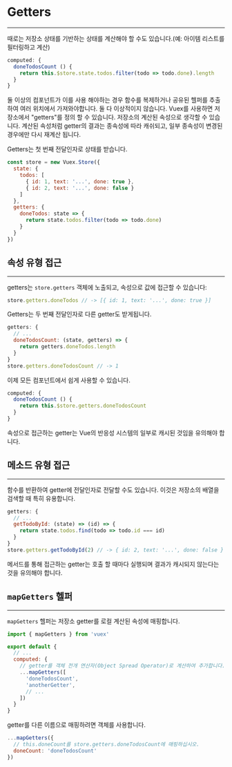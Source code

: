 <!-- prettier-ignore-start -->

# Getters
---

때로는 저장소 상태를 기반하는 상태를 계산해야 할 수도 있습니다.(예: 아이템 리스트를 필터링하고 계산)
<div style="width: fit-content;">

```javascript
computed: {
  doneTodosCount () {
    return this.$store.state.todos.filter(todo => todo.done).length
  }
}
```
</div>

둘 이상의 컴포넌트가 이를 사용 해야하는 경우 함수를 복제하거나 공유된 헬퍼를 추출하여 여러 위치에서 가져와야합니다. 
둘 다 이상적이지 않습니다.
Vuex를 사용하면 저장소에서 "getters"를 정의 할 수 있습니다. 저장소의 계산된 속성으로 생각할 수 있습니다. 
계산된 속성처럼 getter의 결과는 종속성에 따라 캐쉬되고, 일부 종속성이 변경된 경우에만 다시 재계산 됩니다.

Getters는 첫 번째 전달인자로 상태를 받습니다.
<div style="width: fit-content;">

```javascript
const store = new Vuex.Store({
  state: {
    todos: [
      { id: 1, text: '...', done: true },
      { id: 2, text: '...', done: false }
    ]
  },
  getters: {
    doneTodos: state => {
      return state.todos.filter(todo => todo.done)
    }
  }
})
```
</div>

## 속성 유형 접근
---

getters는 `store.getters` 객체에 노출되고, 속성으로 값에 접근할 수 있습니다:
<div style="width: fit-content;">

```javascript
store.getters.doneTodos // -> [{ id: 1, text: '...', done: true }]
```
</div>

Getters는 두 번째 전달인자로 다른 getter도 받게됩니다.
<div style="width: fit-content;">

```javascript
getters: {
  // ...
  doneTodosCount: (state, getters) => {
    return getters.doneTodos.length
  }
}
store.getters.doneTodosCount // -> 1
```
</div>

이제 모든 컴포넌트에서 쉽게 사용할 수 있습니다.
<div style="width: fit-content;">

```javascript
computed: {
  doneTodosCount () {
    return this.$store.getters.doneTodosCount
  }
}
```
</div>

속성으로 접근하는 getter는 Vue의 반응성 시스템의 일부로 캐시된 것임을 유의해야 합니다.

## 메소드 유형 접근
---

함수를 반환하여 getter에 전달인자로 전달할 수도 있습니다. 이것은 저장소의 배열을 검색할 때 특히 유용합니다.
<div style="width: fit-content;">

```javascript
getters: {
  // ...
  getTodoById: (state) => (id) => {
    return state.todos.find(todo => todo.id === id)
  }
}
store.getters.getTodoById(2) // -> { id: 2, text: '...', done: false }
```
</div>

메서드를 통해 접근하는 getter는 호출 할 때마다 실행되며 결과가 캐시되지 않는다는 것을 유의해야 합니다.
<br>

## `mapGetters` 헬퍼
---

`mapGetters` 헬퍼는 저장소 getter를 로컬 계산된 속성에 매핑합니다.
<div style="width: fit-content;">

```javascript
import { mapGetters } from 'vuex'

export default {
  // ...
  computed: {
    // getter를 객체 전개 연산자(Object Spread Operator)로 계산하여 추가합니다.
    ...mapGetters([
      'doneTodosCount',
      'anotherGetter',
      // ...
    ])
  }
}
```
</div>

getter를 다른 이름으로 매핑하려면 객체를 사용합니다.
<div style="width: fit-content;">

```javascript
...mapGetters({
  // this.doneCount를 store.getters.doneTodosCount에 매핑하십시오.
  doneCount: 'doneTodosCount'
})
```

</div>

<!-- prettier-ignore-end -->
